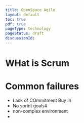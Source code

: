 ```yaml
---
title: OpenSpace Agile
layout: default
toc: true
pdf: true
pageType: technology
pageStatus: draft
discussionId: 
---
```


# WHat is Scrum

# Common failures

- Lack of COmmitment Buy In
- No sprint goals#
- non-complex environment
- 